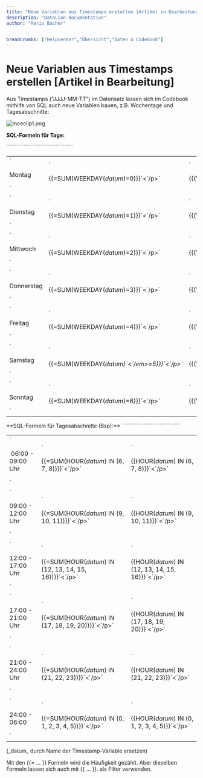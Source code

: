 ```yaml
---
title: "Neue Variablen aus Timestamps erstellen [Artikel in Bearbeitung]"
description: "DataLion documentation"
author: "Mario Bacher"


breadcrumbs: ["Helpcenter","Übersicht","Daten & Codebook"]
---
```


# Neue Variablen aus Timestamps erstellen [Artikel in Bearbeitung]

Aus Timestamps ("JJJJ-MM-TT") im Datensatz lassen sich im Codebook mithilfe von SQL auch neue Variablen bauen, z.B. Wochentage und Tagesabschnitte:

![mceclip1.png](/img/86016042.png)

**SQL-Formeln für Tage:**

<table data-layout="default" data-local-id="8ba3e466-5c03-4e63-ad2b-c4ef63d3bbde" class="confluenceTable"`>`<tbody><tr><td class="confluenceTd"`>`<p>Montag</p>`</td>`<td class="confluenceTd"`>`<p>{{=SUM(WEEKDAY(<em>datum</em>)=0)}}`<`/p>`</td>`<td class="confluenceTd"`>`<p>{{(WEEKDAY(<em>datum</em>)=0)}}`<`/p>`</td>``</tr>`<tr><td class="confluenceTd"`>`<p>Dienstag</p>`</td>`<td class="confluenceTd"`>`<p>{{=SUM(WEEKDAY(<em>datum</em>)=1)}}`<`/p>`</td>`<td class="confluenceTd"`>`<p>{{(WEEKDAY(<em>datum</em>)=1)}}`<`/p>`</td>``</tr>`<tr><td class="confluenceTd"`>`<p>Mittwoch</p>`</td>`<td class="confluenceTd"`>`<p>{{=SUM(WEEKDAY(<em>datum</em>)=2)}}`<`/p>`</td>`<td class="confluenceTd"`>`<p>{{(WEEKDAY(<em>datum</em>)=2)}}`<`/p>`</td>``</tr>`<tr><td class="confluenceTd"`>`<p>Donnerstag</p>`</td>`<td class="confluenceTd"`>`<p>{{=SUM(WEEKDAY(<em>datum</em>)=3)}}`<`/p>`</td>`<td class="confluenceTd"`>`<p>{{(WEEKDAY(<em>datum</em>)=3)}}`<`/p>`</td>``</tr>`<tr><td class="confluenceTd"`>`<p>Freitag</p>`</td>`<td class="confluenceTd"`>`<p>{{=SUM(WEEKDAY(<em>datum</em>)=4)}}`<`/p>`</td>`<td class="confluenceTd"`>`<p>{{(WEEKDAY(<em>datum</em>)=4)}}`<`/p>`</td>``</tr>`<tr><td class="confluenceTd"`>`<p>Samstag</p>`</td>`<td class="confluenceTd"`>`<p>{{=SUM(WEEKDAY(<em>datum)`<`/em>=5)}}`<`/p>`</td>`<td class="confluenceTd"`>`<p>{{(WEEKDAY(<em>datum</em>)=5)}}`<`/p>`</td>``</tr>`<tr><td class="confluenceTd"`>`<p>Sonntag</p>`</td>`<td class="confluenceTd"`>`<p>{{=SUM(WEEKDAY(<em>datum</em>)=6)}}`<`/p>`</td>`<td class="confluenceTd"`>`<p>{{(WEEKDAY(<em>datum</em>)=6)}}`<`/p>`</td>``</tr>``</tbody>``</table>
**SQL-Formeln für Tagesabschnitte (Bsp):**

<table data-layout="default" data-local-id="79088875-4ffc-4f3d-8f17-6bc8e2c0da32" class="confluenceTable"`>`<tbody><tr><td class="confluenceTd"`>`<p>&nbsp;06:00 - 09:00 Uhr</p>`</td>`<td class="confluenceTd"`>`<p>{{=SUM(HOUR(<em>datum</em>) IN (6, 7, 8))}}`<`/p>`</td>`<td class="confluenceTd"`>`<p>{{HOUR(<em>datum</em>) IN (6, 7, 8)}}`<`/p>`</td>``</tr>`<tr><td class="confluenceTd"`>`<p>09:00 - 12:00 Uhr</p>`</td>`<td class="confluenceTd"`>`<p>{{=SUM(HOUR(<em>datum</em>) IN (9, 10, 11))}}`<`/p>`</td>`<td class="confluenceTd"`>`<p>{{HOUR(<em>datum</em>) IN (9, 10, 11)}}`<`/p>`</td>``</tr>`<tr><td class="confluenceTd"`>`<p>12:00 - 17:00 Uhr</p>`</td>`<td class="confluenceTd"`>`<p>{{=SUM(HOUR(<em>datum</em>) IN (12, 13, 14, 15, 16))}}`<`/p>`</td>`<td class="confluenceTd"`>`<p>{{HOUR(<em>datum</em>) IN (12, 13, 14, 15, 16)}}`<`/p>`</td>``</tr>`<tr><td class="confluenceTd"`>`<p>17:00 - 21:00 Uhr</p>`</td>`<td class="confluenceTd"`>`<p>{{=SUM(HOUR(<em>datum</em>) IN (17, 18, 19, 20))}}`<`/p>`</td>`<td class="confluenceTd"`>`<p>{{HOUR(<em>datum</em>) IN (17, 18, 19, 20)}}`<`/p>`</td>``</tr>`<tr><td class="confluenceTd"`>`<p>21:00 - 24:00 Uhr</p>`</td>`<td class="confluenceTd"`>`<p>{{=SUM(HOUR(<em>datum</em>) IN (21, 22, 23))}}`<`/p>`</td>`<td class="confluenceTd"`>`<p>{{HOUR(<em>datum</em>) IN (21, 22, 23)}}`<`/p>`</td>``</tr>`<tr><td class="confluenceTd"`>`<p>24:00 - 06:00</p>`</td>`<td class="confluenceTd"`>`<p>{{=SUM(HOUR(<em>datum</em>) IN (0, 1, 2, 3, 4, 5))}}`<`/p>`</td>`<td class="confluenceTd"`>`<p>{{HOUR(<em>datum</em>) IN (0, 1, 2, 3, 4, 5)}}`<`/p>`</td>``</tr>``</tbody>``</table>
(_datum_ durch Name der Timestamp-Variable ersetzen)

Mit den {{= ... }} Formeln wird die Häufigkeit gezählt. Aber dieselben Formeln lassen sich auch mit {{ ... }}. als Filter verwenden.
